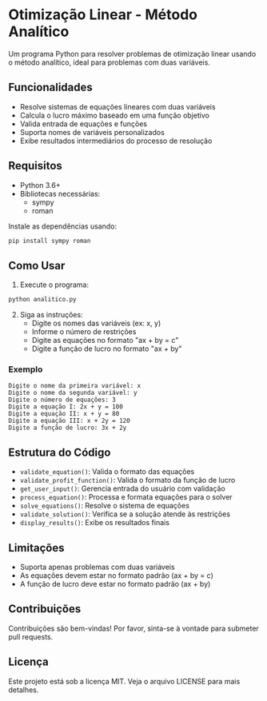 # Otimização Linear - Método Analítico

Um programa Python para resolver problemas de otimização linear usando o método analítico, ideal para problemas com duas variáveis.

## Funcionalidades

- Resolve sistemas de equações lineares com duas variáveis
- Calcula o lucro máximo baseado em uma função objetivo
- Valida entrada de equações e funções
- Suporta nomes de variáveis personalizados
- Exibe resultados intermediários do processo de resolução

## Requisitos

- Python 3.6+
- Bibliotecas necessárias:
  - sympy
  - roman

Instale as dependências usando:
```bash
pip install sympy roman
```

## Como Usar

1. Execute o programa:
```bash
python analitico.py
```

2. Siga as instruções:
   - Digite os nomes das variáveis (ex: x, y)
   - Informe o número de restrições
   - Digite as equações no formato "ax + by = c"
   - Digite a função de lucro no formato "ax + by"

### Exemplo

```
Digite o nome da primeira variável: x
Digite o nome da segunda variável: y
Digite o número de equações: 3
Digite a equação I: 2x + y = 100
Digite a equação II: x + y = 80
Digite a equação III: x + 2y = 120
Digite a função de lucro: 3x + 2y
```

## Estrutura do Código

- `validate_equation()`: Valida o formato das equações
- `validate_profit_function()`: Valida o formato da função de lucro
- `get_user_input()`: Gerencia entrada do usuário com validação
- `process_equation()`: Processa e formata equações para o solver
- `solve_equations()`: Resolve o sistema de equações
- `validate_solution()`: Verifica se a solução atende às restrições
- `display_results()`: Exibe os resultados finais

## Limitações

- Suporta apenas problemas com duas variáveis
- As equações devem estar no formato padrão (ax + by = c)
- A função de lucro deve estar no formato padrão (ax + by)

## Contribuições

Contribuições são bem-vindas! Por favor, sinta-se à vontade para submeter pull requests.

## Licença

Este projeto está sob a licença MIT. Veja o arquivo LICENSE para mais detalhes.
